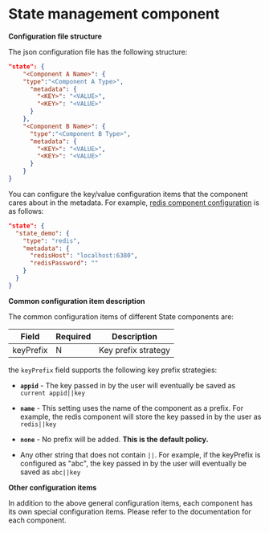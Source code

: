 # State management component
**Configuration file structure**

The json configuration file has the following structure:

```json
"state": {
    "<Component A Name>": {
    "type":"<Component A Type>",
      "metadata": {
        "<KEY>": "<VALUE>",
        "<KEY>": "<VALUE>"
      }
    },
    "<Component B Name>": {
      "type":"<Component B Type>",
      "metadata": {
        "<KEY>": "<VALUE>",
        "<KEY>": "<VALUE>"
      }
    }
}
```

You can configure the key/value configuration items that the component cares about in the metadata. For example, [redis component configuration](https://github.com/mosn/layotto/blob/main/configs/config_redis.json) is as follows:

```json
"state": {
  "state_demo": {
    "type": "redis",
    "metadata": {
      "redisHost": "localhost:6380",
      "redisPassword": ""
    }
  }
}
```


**Common configuration item description**

The common configuration items of different State components are:

| Field | Required | Description |
| --- | --- | --- |
| keyPrefix | N | Key prefix strategy |


the `keyPrefix` field supports the following key prefix strategies:

* **`appid`** - The key passed in by the user will eventually be saved as `current appid||key`

* **`name`** - This setting uses the name of the component as a prefix. For example, the redis component will store the key passed in by the user as `redis||key`

* **`none`** - No prefix will be added. **This is the default policy.**

* Any other string that does not contain `||`. For example, if the keyPrefix is configured as "abc", the key passed in by the user will eventually be saved as `abc||key`


**Other configuration items**

In addition to the above general configuration items, each component has its own special configuration items. Please refer to the documentation for each component.